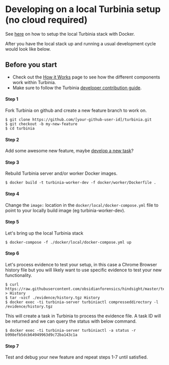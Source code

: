# Developing on a local Turbinia setup (no cloud required)

See [here](../user/install.md) on how to setup the local Turbinia stack with Docker.

After you have the local stack up and running a usual development cycle would look like below.

## Before you start
*   Check out the [How it Works](../user/how-it-works.md) page to see how the different
    components work within Turbinia.
*   Make sure to follow the Turbinia
    [developer contribution guide](contributing.md).

#### Step 1
Fork Turbinia on github and create a new feature branch to work on.
```
$ git clone https://github.com/[your-github-user-id]/turbinia.git
$ git checkout -b my-new-feature
$ cd turbinia
```
#### Step 2
Add some awesome new feature, maybe [develop a new task](./developing-new-tasks.md)?
#### Step 3
Rebuild Turbinia server and/or worker Docker images.
```
$ docker build -t turbinia-worker-dev -f docker/worker/Dockerfile .
```
#### Step 4
Change the ```image:``` location in the ```docker/local/docker-compose.yml``` file to point to your locally build image (eg turbinia-worker-dev).

#### Step 5
Let's bring up the local Turbinia stack 
```
$ docker-compose -f ./docker/local/docker-compose.yml up
```
#### Step 6
Let's process evidence to test your setup, in this case a Chrome Browser history file but you will likely want to use specific evidence to test your new functionality.
```
$ curl https://raw.githubusercontent.com/obsidianforensics/hindsight/master/tests/fixtures/profiles/60/History > History
$ tar -vzcf ./evidence/history.tgz History
$ docker exec -ti turbinia-server turbiniactl compresseddirectory -l /evidence/history.tgz
```
This will create a task in Turbinia to process the evidence file. A task ID will be returned and we can query the status with below command.
```
$ docker exec -ti turbinia-server turbiniactl -a status -r b998efb5dcb64949963d9c72ba143c1a
```
#### Step 7
Test and debug your new feature and repeat steps 1-7 until satisfied. 
